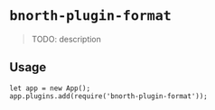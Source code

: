 # `bnorth-plugin-format`

> TODO: description

## Usage

```
let app = new App();
app.plugins.add(require('bnorth-plugin-format'));
```
